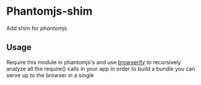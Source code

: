 # Phantomjs-shim

Add shim for *phantomjs*

## Usage

Require this module in phantomjs's  and use [browserify](https://github.com/substack/node-browserify#usage) to recursively analyze all the require() calls in your app in order to build a bundle you can serve up to the browser in a single <script> tag.

```javascript
// sandbox.js

require('@ali/phantomjs-shim')('#theme-style'); // '#theme-style' is specific `<style />` tag's selector in the HTML document

var bodyEl = document.querySelector('body');

return getComputedStyle(bodyEl);
```

```javascript
// phantomJS-evaluate.js

const driver = require('node-phantom-promise');
const phantomjs = require('phantomjs-prebuilt');

...

    * evaluate(options) {
        const { url, type, viewWidth, language } = options;
        const status = yield this.page.open(url);
        
        // Bundle node-style javascript
        const code = yield new Promise((resolve, reject) => {
            browserify('./sandbox.js').bundle((err, buf) => {
                if (err) {
                    reject(err);
                    return;
                }
                resolve(buf.toString('utf-8'));
            })
        });

        // Evaluate bundled javascript
        bodyStyle = yield this.page.evaluate(new Function(
                'type',
                'htmlStr',
                'viewPort',
                'renderLanguage',
                code
            )
            , type, ''
            , viewWidth
            , language
        );

        return bodyStyle;
    }

...
```

## Features

- [x] AutoPrefix CSS3
- [x] Disable CSS3 animation
- [ ] Handle external CSS 
- [x] Add es5 shim
- [x] Add `classList` shim